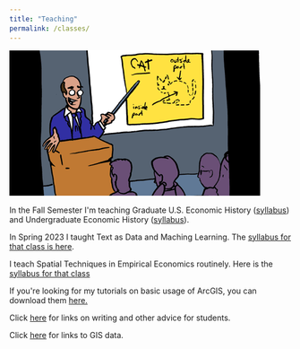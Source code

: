 ```yaml
---
title: "Teaching"
permalink: /classes/
---
```

![cat_smbc](/assets/images/cat_smbc.gif)

In the Fall Semester I'm teaching Graduate U.S. Economic History ([syllabus](https://www.dropbox.com/scl/fi/to39rv6qaknyvv047e0e6/AEH-Syllabus-Fall24.pdf?rlkey=zyeanw9gjsrqquyiolmdf2zbo&dl=0)) and Undergraduate Economic History ([syllabus](https://www.dropbox.com/scl/fi/bvht3zvjurd5760xjt8fk/EH-Syllabus-Fall-2024.pdf?rlkey=h1k6xvbp6p0fqzfb628vogggb&dl=0)).

In Spring 2023 I taught Text as Data and Maching Learning. The [syllabus for that class is here](https://www.dropbox.com/s/o7qcvt9vbmni3gz/TaD_Sp23.pdf?dl=0).

I teach Spatial Techniques in Empirical Economics routinely. Here is the [syllabus for that class](https://www.dropbox.com/scl/fi/2jahnlqg73btcuc0k5rmi/Spatial-Syllabus-Fall22.pdf?rlkey=dqpg8wu07zdkb8mnvnacvbo7i&dl=0)

If you're looking for my tutorials on basic usage of ArcGIS, you can download them [here.](https://github.com/noeldjohnson/ArcGIS-Tutorial.git)

Click [here](https://noeldjohnson.github.io/student_advice/) for links on writing and other advice for students.

Click [here](https://noeldjohnson.github.io/gis_links/) for links to GIS data.

